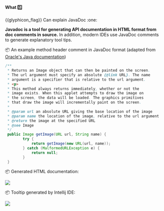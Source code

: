 <div id="title">

#### What :one:

</div>
<span id="outcomes">{{glyphicon_flag}} Can explain JavaDoc :one:</span>

<div id="body">

**Javadoc is a tool for generating API documentation in HTML format from doc comments in source.** In addition, modern IDEs use JavaDoc comments to generate explanatory tool tips.

<tip-box>

:package: An example method header comment in JavaDoc format (adapted from [Oracle's Java documentation](http://www.oracle.com/technetwork/articles/java/index-137868.html))

```java
/**
 * Returns an Image object that can then be painted on the screen. 
 * The url argument must specify an absolute {@link URL}. The name
 * argument is a specifier that is relative to the url argument. 
 * <p>
 * This method always returns immediately, whether or not the 
 * image exists. When this applet attempts to draw the image on
 * the screen, the data will be loaded. The graphics primitives 
 * that draw the image will incrementally paint on the screen. 
 *
 * @param url an absolute URL giving the base location of the image
 * @param name the location of the image, relative to the url argument
 * @return the image at the specified URL
 * @see Image
 */
 public Image getImage(URL url, String name) {
        try {
            return getImage(new URL(url, name));
        } catch (MalformedURLException e) {
            return null;
        }
 }
```

:package: Generated HTML documentation:

<img src="{{baseUrl}}/documentation/tools/javaDoc/what/images/generatedHtml.png"/><p/>

:package: Tooltip generated by Intellij IDE:

<img src="{{baseUrl}}/documentation/tools/javaDoc/what/images/intellijTooltip.png"/><p/>

</tip-box>

</div>

<div id="extras">
</div>